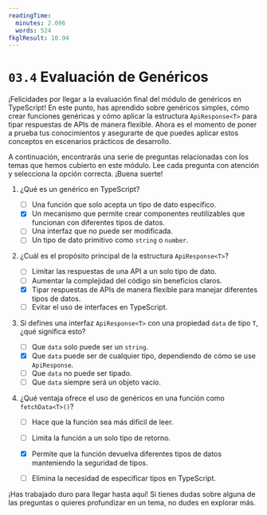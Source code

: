 ```yaml
---
readingTime:
  minutes: 2.096
  words: 524
fkglResult: 10.94
---
```


# `03.4` Evaluación de Genéricos

¡Felicidades por llegar a la evaluación final del módulo de genéricos en TypeScript! En este punto, has aprendido sobre genéricos simples, cómo crear funciones genéricas y cómo aplicar la estructura `ApiResponse<T>` para tipar respuestas de APIs de manera flexible. Ahora es el momento de poner a prueba tus conocimientos y asegurarte de que puedes aplicar estos conceptos en escenarios prácticos de desarrollo.









A continuación, encontrarás una serie de preguntas relacionadas con los temas que hemos cubierto en este módulo. Lee cada pregunta con atención y selecciona la opción correcta. ¡Buena suerte!

1. ¿Qué es un genérico en TypeScript?

   - [ ] Una función que solo acepta un tipo de dato específico.
   - [x] Un mecanismo que permite crear componentes reutilizables que funcionan con diferentes tipos de datos.
   - [ ] Una interfaz que no puede ser modificada.
   - [ ] Un tipo de dato primitivo como `string` o `number`.

2. ¿Cuál es el propósito principal de la estructura `ApiResponse<T>`?

   - [ ] Limitar las respuestas de una API a un solo tipo de dato.
   - [ ] Aumentar la complejidad del código sin beneficios claros.
   - [x] Tipar respuestas de APIs de manera flexible para manejar diferentes tipos de datos.
   - [ ] Evitar el uso de interfaces en TypeScript.

3. Si defines una interfaz `ApiResponse<T>` con una propiedad `data` de tipo `T`, ¿qué significa esto?

   - [ ] Que `data` solo puede ser un `string`.
   - [x] Que `data` puede ser de cualquier tipo, dependiendo de cómo se use `ApiResponse`.
   - [ ] Que `data` no puede ser tipado.
   - [ ] Que `data` siempre será un objeto vacío.

4. ¿Qué ventaja ofrece el uso de genéricos en una función como `fetchData<T>()`?

   - [ ] Hace que la función sea más difícil de leer.
   - [ ] Limita la función a un solo tipo de retorno.
   - [x] Permite que la función devuelva diferentes tipos de datos manteniendo la seguridad de tipos.
   - [ ] Elimina la necesidad de especificar tipos en TypeScript.





¡Has trabajado duro para llegar hasta aquí! Si tienes dudas sobre alguna de las preguntas o quieres profundizar en un tema, no dudes en explorar más.

